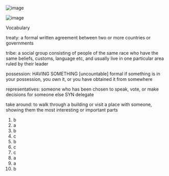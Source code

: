 ![image](https://github.com/jeuneseven/ReadingNotes/assets/8426758/c9b2a97e-ecca-45cb-ac9b-6da213f446b2)

![image](https://github.com/jeuneseven/ReadingNotes/assets/8426758/330f3e15-149c-42ee-ab7e-c806330808a4)

Vocabulary

treaty: a formal written agreement between two or more countries or governments

tribe: a social group consisting of people of the same race who have the same beliefs, customs, language etc, and usually live in one particular area ruled by their leader

possession: HAVING SOMETHING [uncountable] formal if something is in your possession, you own it, or you have obtained it from somewhere

representatives: someone who has been chosen to speak, vote, or make decisions for someone else SYN delegate

take around: to walk through a building or visit a place with someone, showing them the most interesting or important parts

1. b
2. a
3. b
4. c
5. b
6. c
7. c
8. a
9. a
10. b
